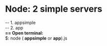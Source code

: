 # Node: 2 simple servers
-- 1. appsimple
<br>
-- 2. app 
<br>
<b>== Open terminal:</b>
<br>
	$: node (<b> appsimple</b> or <b>app</b>).js
	